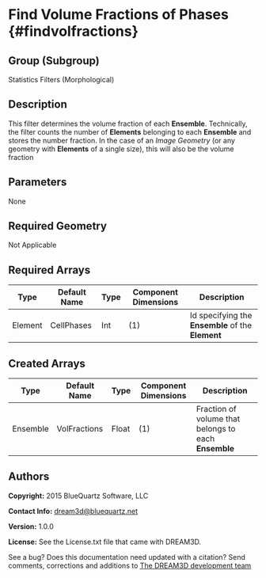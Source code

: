 Find Volume Fractions of Phases {#findvolfractions}
======

## Group (Subgroup) ##
Statistics Filters (Morphological)

## Description ##
This filter determines the volume fraction of each **Ensemble**.  Technically, the filter counts the number of **Elements** belonging to each **Ensemble** and stores the number fraction.  In the case of an *Image Geometry* (or any geometry with **Elements** of a single size), this will also be the volume fraction

## Parameters ##
None 

## Required Geometry ##
Not Applicable

## Required Arrays ##
| Type | Default Name | Type | Component Dimensions | Description |
|------|--------------|-------------|---------|-----|
| Element | CellPhases | Int | (1) | Id specifying the **Ensemble** of the **Element** |

## Created Arrays ##
| Type | Default Name | Type | Component Dimensions | Description |
|------|--------------|-------------|---------|-----|
| Ensemble | VolFractions | Float | (1) | Fraction of volume that belongs to each **Ensemble** |

## Authors ##

**Copyright:** 2015 BlueQuartz Software, LLC

**Contact Info:** dream3d@bluequartz.net

**Version:** 1.0.0

**License:**  See the License.txt file that came with DREAM3D.




See a bug? Does this documentation need updated with a citation? Send comments, corrections and additions to [The DREAM3D development team](mailto:dream3d@bluequartz.net?subject=Documentation%20Correction)

